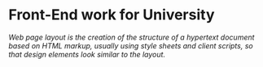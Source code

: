 <h1>Front-End work for University</h1>
<dfn>Web page layout is the creation of the structure of a hypertext document based on HTML markup, usually using style sheets and client scripts, so that design elements look similar to the layout.</dfn>
